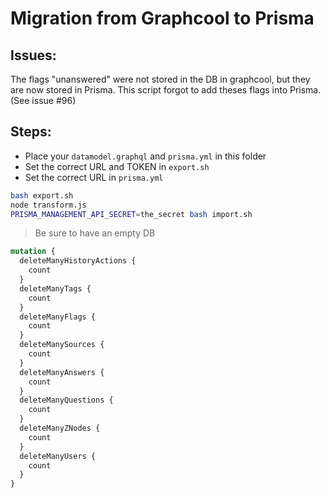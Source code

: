 # Migration from Graphcool to Prisma

## Issues:

The flags "unanswered" were not stored in the DB in graphcool, but they are now stored in Prisma.
This script forgot to add theses flags into Prisma. (See issue #96)

## Steps:

- Place your `datamodel.graphql` and `prisma.yml` in this folder
- Set the correct URL and TOKEN in `export.sh`
- Set the correct URL in `prisma.yml`

```bash
bash export.sh
node transform.js
PRISMA_MANAGEMENT_API_SECRET=the_secret bash import.sh
```

> Be sure to have an empty DB

```graphql
mutation {
  deleteManyHistoryActions {
    count
  }
  deleteManyTags {
    count
  }
  deleteManyFlags {
    count
  }
  deleteManySources {
    count
  }
  deleteManyAnswers {
    count
  }
  deleteManyQuestions {
    count
  }
  deleteManyZNodes {
    count
  }
  deleteManyUsers {
    count
  }
}
```
